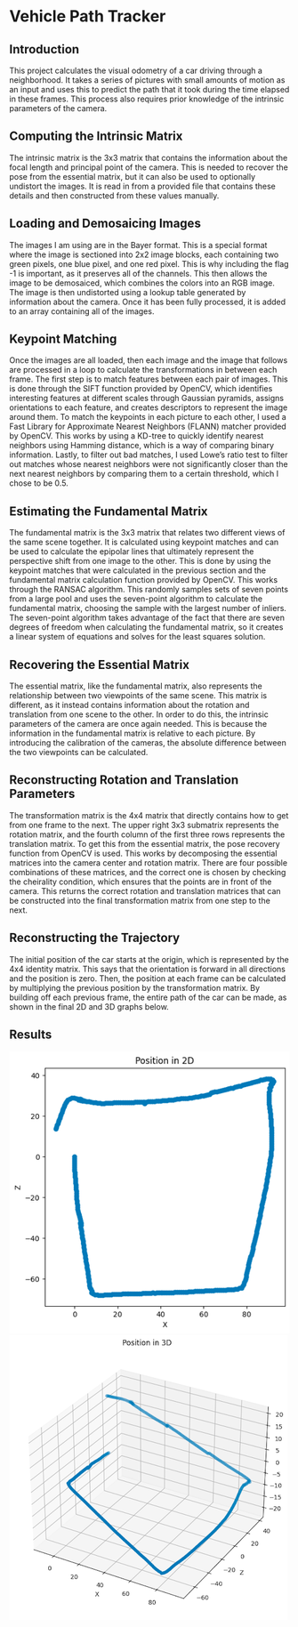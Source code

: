 # Vehicle Path Tracker

## Introduction
This project calculates the visual odometry of a car driving through a neighborhood. It takes a series of pictures with small amounts of motion as an input and uses this to predict the path that it took during the time elapsed in these frames. This process also requires prior knowledge of the intrinsic parameters of the camera.

## Computing the Intrinsic Matrix
The intrinsic matrix is the 3x3 matrix that contains the information about the focal length and principal point of the camera. This is needed to recover the pose from the essential matrix, but it can also be used to optionally undistort the images. It is read in from a provided file that contains these details and then constructed from these values manually.

## Loading and Demosaicing Images
The images I am using are in the Bayer format. This is a special format where the image is sectioned into 2x2 image blocks, each containing two green pixels, one blue pixel, and one red pixel. This is why including the flag -1 is important, as it preserves all of the channels. This then allows the image to be demosaiced, which combines the colors into an RGB image. The image is then undistorted using a lookup table generated by information about the camera. Once it has been fully processed, it is added to an array containing all of the images.

## Keypoint Matching
Once the images are all loaded, then each image and the image that follows are processed in a loop to calculate the transformations in between each frame. The first step is to match features between each pair of images. This is done through the SIFT function provided by OpenCV, which identifies interesting features at different scales through Gaussian pyramids, assigns orientations to each feature, and creates descriptors to represent the image around them. To match the keypoints in each picture to each other, I used a Fast Library for Approximate Nearest Neighbors (FLANN) matcher provided by OpenCV. This works by using a KD-tree to quickly identify nearest neighbors using Hamming distance, which is a way of comparing binary information. Lastly, to filter out bad matches, I used Lowe’s ratio test to filter out matches whose nearest neighbors were not significantly closer than the next nearest neighbors by comparing them to a certain threshold, which I chose to be 0.5.

## Estimating the Fundamental Matrix
The fundamental matrix is the 3x3 matrix that relates two different views of the same scene together. It is calculated using keypoint matches and can be used to calculate the epipolar lines that ultimately represent the perspective shift from one image to the other. This is done by using the keypoint matches that were calculated in the previous section and the fundamental matrix calculation function provided by OpenCV. This works through the RANSAC algorithm. This randomly samples sets of seven points from a large pool and uses the seven-point algorithm to calculate the fundamental matrix, choosing the sample with the largest number of inliers. The seven-point algorithm takes advantage of the fact that there are seven degrees of freedom when calculating the fundamental matrix, so it creates a linear system of equations and solves for the least squares solution.

## Recovering the Essential Matrix
The essential matrix, like the fundamental matrix, also represents the relationship between two viewpoints of the same scene. This matrix is different, as it instead contains information about the rotation and translation from one scene to the other. In order to do this, the intrinsic parameters of the camera are once again needed. This is because the information in the fundamental matrix is relative to each picture. By introducing the calibration of the cameras, the absolute difference between the two viewpoints can be calculated.

## Reconstructing Rotation and Translation Parameters
The transformation matrix is the 4x4 matrix that directly contains how to get from one frame to the next. The upper right 3x3 submatrix represents the rotation matrix, and the fourth column of the first three rows represents the translation matrix. To get this from the essential matrix, the pose recovery function from OpenCV is used. This works by decomposing the essential matrices into the camera center and rotation matrix. There are four possible combinations of these matrices, and the correct one is chosen by checking the cheirality condition, which ensures that the points are in front of the camera. This returns the correct rotation and translation matrices that can be constructed into the final transformation matrix from one step to the next.

## Reconstructing the Trajectory
The initial position of the car starts at the origin, which is represented by the 4x4 identity matrix. This says that the orientation is forward in all directions and the position is zero. Then, the position at each frame can be calculated by multiplying the previous position by the transformation matrix. By building off each previous frame, the entire path of the car can be made, as shown in the final 2D and 3D graphs below.

## Results
![image](/2d_position.png)
![image](/3d_position.png)
